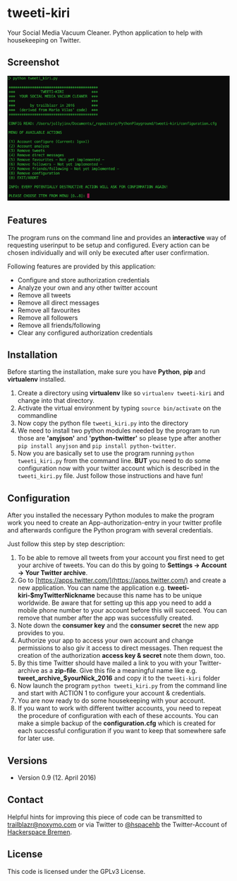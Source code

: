 # tweeti-kiri
Your Social Media Vacuum Cleaner. Python application to help with housekeeping on Twitter.

## Screenshot
![image](https://raw.githubusercontent.com/HackerspaceBremen/tweeti-kiri/master/screenshot_tweeti_kiri_v0_9.png)

## Features
The program runs on the command line and provides an **interactive** way of requesting userinput to be setup and configured. Every action can be chosen individually and will only be executed after user confirmation.

Following features are provided by this application:

* Configure and store authorization credentials
* Analyze your own and any other twitter account
* Remove all tweets
* Remove all direct messages
* Remove all favourites
* Remove all followers
* Remove all friends/following
* Clear any configured authorization credentials

## Installation
Before starting the installation, make sure you have **Python**, **pip** and **virtualenv** installed.

1. Create a directory using **virtualenv** like so ```virtualenv tweeti-kiri``` and change into that directory.
2. Activate the virtual environment by typing ```source bin/activate``` on the commandline
3. Now copy the python file ```tweeti_kiri.py``` into the directory
4. We need to install two python modules needed by the program to run those are **'anyjson'** and **'python-twitter'** so please type after another ```pip install anyjson``` and ```pip install python-twitter```.
5. Now you are basically set to use the program running ```python tweeti_kiri.py``` from the command line. **BUT** you need to do some configuration now with your twitter account which is described in the ```tweeti_kiri.py``` file. Just follow those instructions and have fun!

## Configuration
After you installed the necessary Python modules to make the program work you need to create an App-authorization-entry in your twitter profile and afterwards configure the Python program with several credentials.

Just follow this step by step description:

1. To be able to remove all tweets from your account you first need to get your archive of tweets. You can do this by going to **Settings -> Account -> Your Twitter archive**.
2. Go to [https://apps.twitter.com/](https://apps.twitter.com/) and create a new application. You can name the application e.g. **tweeti-kiri-$myTwitterNickname** because this name has to be unique worldwide. Be aware that for setting up this app you need to add a mobile phone number to your account before this will succeed. You can remove that number after the app was successfully created.
3. Note down the **consumer key** and the **consumer secret** the new app provides to you.
4. Authorize your app to access your own account and change permissions to also giv it access to direct messages. Then request the creation of the authorization **access key & secret** note them down, too.
5. By this time Twitter should have mailed a link to you with your Twitter-archive as a **zip-file**. Give this file a meaningful name like e.g. **tweet_archive_$yourNick_2016** and copy it to the ```tweeti-kiri``` folder
6. Now launch the program ```python tweeti_kiri.py``` from the command line and start with ACTION 1 to configure your account & credentials.
7. You are now ready to do some housekeeping with your account.
8. If you want to work with different twitter accounts, you need to repeat the procedure of configuration with each of these accounts. You can make a simple backup of the **configuration.cfg** which is created for each successful configuration if you want to keep that somewhere safe for later use.


## Versions

* Version 0.9 (12. April 2016)

## Contact

Helpful hints for improving this piece of code can be transmitted to [trailblazr@noxymo.com](mailto:trailblazr@noxymo.com) or via Twitter to [@hspacehb](http://twitter.com/@hspacehb) the Twitter-Account of [Hackerspace Bremen](https://www.hackerspace-bremen.de/).

## License
This code is licensed under the GPLv3 License.



